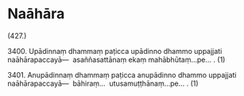 # Naāhāra

(427.)

3400\. Upādinnaṃ dhammaṃ paṭicca upādinno dhammo uppajjati naāhārapaccayā—  asaññasattānaṃ ekaṃ mahābhūtaṃ…pe… . (1)

3401\. Anupādinnaṃ dhammaṃ paṭicca anupādinno dhammo uppajjati naāhārapaccayā—  bāhiraṃ…  utusamuṭṭhānaṃ…pe… . (1)
